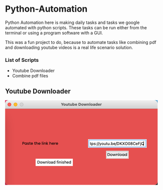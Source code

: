 # Python-Automation

Python Automation here is making daily tasks and tasks we google automated with python scripts.
These tasks can be run either from the terminal or using a program software with a GUI.

This was a fun project to do, because to automate tasks like combining pdf and downloading youtube videos is a real life scenario solution.

### List of Scripts

* Youtube Downloader
* Combine pdf files






## Youtube Downloader

![alt text](https://github.com/ajay-pk/Python-Automation/blob/main/images/youtubeDownloader.png)
